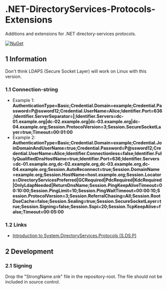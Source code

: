 # .NET-DirectoryServices-Protocols-Extensions

Additions and extensions for .NET directory-services protocols.

[![NuGet](https://img.shields.io/nuget/v/RegionOrebroLan.DirectoryServices.Protocols.svg?label=NuGet)](https://www.nuget.org/packages/RegionOrebroLan.DirectoryServices.Protocols)

## 1 Information

Don't think LDAPS (Secure Socket Layer) will work on Linux with this version.

### 1.1 Connection-string

- Example 1: **AuthenticationType=Basic;Credential.Domain=example;Credential.Password=P@ssword12;Credential.UserName=Alice;Identifier.Port=636;Identifier.ServerSeparator=|;Identifier.Servers=dc-01.example.org|dc-02.example.org|dc-03.example.org|dc-04.example.org;Session.ProtocolVersion=3;Session.SecureSocketLayer=true;Timeout=00:01:00**
- Example 2: **AuthenticationType=Basic;Credential.Domain=example;Credential.JoinDomainAndUserName=true;Credential.Password=P@ssword12;Credential.UserName=Alice;Identifier.Connectionless=false;Identifier.FullyQualifiedDnsHostName=true;Identifier.Port=636;Identifier.Servers=dc-01.example.org,dc-02.example.org,dc-03.example.org,dc-04.example.org;Session.AutoReconnect=true;Session.DomainName=example.org;Session.HostName=host.example.org;Session.Locators=DirectoryServicesPreferred|GCRequired|PdcRequired|KdcRequired|OnlyLdapNeeded|ReturnDnsName;Session.PingKeepAliveTimeout=00:10:00;Session.PingLimit=10;Session.PingWaitTimeout=00:00:10;Session.ProtocolVersion=3;Session.ReferralChasing=All;Session.RootDseCache=false;Session.Sealing=true;Session.SecureSocketLayer=true;Session.Signing=false;Session.Sspi=20;Session.TcpKeepAlive=false;Timeout=00:05:00**

### 1.2 Links

- [Introduction to System.DirectoryServices.Protocols (S.DS.P)](https://docs.microsoft.com/en-us/previous-versions/dotnet/articles/bb332056%28v=msdn.10%29)

## 2 Development

### 2.1 Signing

Drop the "StrongName.snk" file in the repository-root. The file should not be included in source control.